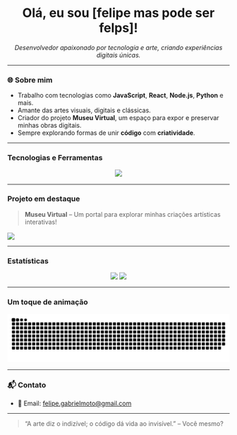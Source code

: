 

# <h1 align="center"> Olá, eu sou [felipe mas pode ser felps]!</h1>
<p align="center">
  <em>Desenvolvedor apaixonado por tecnologia e arte, criando experiências digitais únicas.</em>
</p>

---

### 🌐 Sobre mim

-  Trabalho com tecnologias como **JavaScript**, **React**, **Node.js**, **Python** e mais.
-  Amante das artes visuais, digitais e clássicas.
-  Criador do projeto **Museu Virtual**, um espaço para expor e preservar minhas obras digitais.
-  Sempre explorando formas de unir **código** com **criatividade**.

---

###  Tecnologias e Ferramentas

<p align="center">
  <img src="https://skillicons.dev/icons?i=js,react,python,html,css,figma,nodejs" />
</p>

---

###  Projeto em destaque

>  **Museu Virtual** – Um portal para explorar minhas criações artísticas interativas!

<a href="https://github.com/seuusuario/museu-virtual">
  <img align="center" src="https://github-readme-stats.vercel.app/api/pin/?username=seuusuario&repo=museu-virtual&theme=radical" />
</a>

---

###  Estatísticas

<p align="center">
  <img src="https://github-readme-stats.vercel.app/api?username=seuusuario&show_icons=true&theme=radical" />
  <img src="https://github-readme-stats.vercel.app/api/top-langs/?username=seuusuario&layout=compact&theme=radical" />
</p>

---

###  Um toque de animação

<p align="center">
  <img src="https://raw.githubusercontent.com/Platane/snk/output/github-contribution-grid-snake.svg" alt="snake animation" />
</p>

---

### 📬 Contato

- 📧 Email: felipe.gabrielmoto@gmail.com

---

> “A arte diz o indizível; o código dá vida ao invisível.” – Você mesmo?
